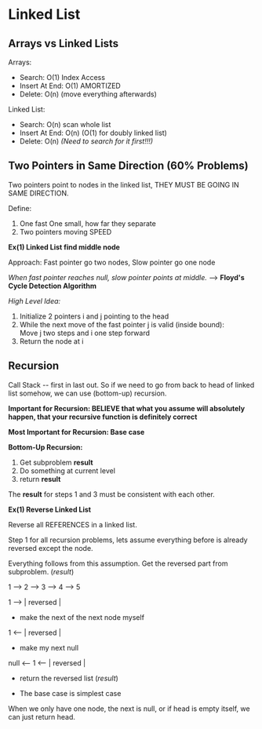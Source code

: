 # Linked List

## Arrays vs Linked Lists

Arrays: <br>
* Search: O(1) Index Access <br>
* Insert At End: O(1) AMORTIZED <br>
* Delete: O(n) (move everything afterwards) <br>

Linked List: <br> 
* Search: O(n) scan whole list <br>
* Insert At End: O(n) (O(1) for doubly linked list) <br>
* Delete: O(n) *(Need to search for it first!!!)* <br>

## Two Pointers in Same Direction (60% Problems)

Two pointers point to nodes in the linked list, THEY MUST BE GOING IN SAME DIRECTION. <br>

Define: <br>
1. One fast One small, how far they separate <br>
2. Two pointers moving SPEED <br>

**Ex(1) Linked List find middle node**

Approach: Fast pointer go two nodes, Slow pointer go one node

  *When fast pointer reaches null, slow pointer points at middle.* --> **Floyd's Cycle Detection Algorithm**

*High Level Idea:*

1. Initialize 2 pointers i and j pointing to the head <br>
2. While the next move of the fast pointer j is valid (inside bound): <br>
        Move j two steps and i one step forward <br>
3. Return the node at i <br>

## Recursion

Call Stack -- first in last out. So if we need to go from back to head of linked list somehow, we can use (bottom-up) recursion.

**Important for Recursion: BELIEVE that what you assume will absolutely happen, that your recursive function is definitely correct**

**Most Important for Recursion: Base case**

**Bottom-Up Recursion:** <br>
1. Get subproblem **result** <br>
2. Do something at current level <br>
3. return **result** <br>

The **result** for steps 1 and 3 must be consistent with each other.

**Ex(1) Reverse Linked List**

Reverse all REFERENCES in a linked list.

Step 1 for all recursion problems, lets assume everything before is already reversed except the node.

Everything follows from this assumption. Get the reversed part from subproblem. (*result*)

1 --> 2 --> 3 --> 4 --> 5

1 --> | reversed |

* make the next of the next node myself

1 <-- | reversed |

* make my next null

null <-- 1 <-- | reversed |

* return the reversed list (*result*)

* The base case is simplest case

When we only have one node, the next is null, or if head is empty itself, we can just return head.





















